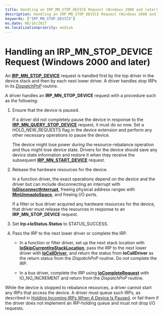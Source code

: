 ```yaml
---
title: Handling an IRP_MN_STOP_DEVICE Request (Windows 2000 and later)
description: Handling an IRP_MN_STOP_DEVICE Request (Windows 2000 and later)
keywords: ["IRP_MN_STOP_DEVICE"]
ms.date: 06/16/2017
ms.localizationpriority: medium
---
```


# Handling an IRP\_MN\_STOP\_DEVICE Request (Windows 2000 and later)





An [**IRP\_MN\_STOP\_DEVICE**](./irp-mn-stop-device.md) request is handled first by the top driver in the device stack and then by each next lower driver. A driver handles stop IRPs in its [*DispatchPnP*](/windows-hardware/drivers/ddi/wdm/nc-wdm-driver_dispatch) routine.

A driver handles an **IRP\_MN\_STOP\_DEVICE** request with a procedure such as the following:

1.  Ensure that the device is paused.

    If a driver did not completely pause the device in response to the [**IRP\_MN\_QUERY\_STOP\_DEVICE**](./irp-mn-query-stop-device.md) request, it must do so now. Set a HOLD\_NEW\_REQUESTS flag in the device extension and perform any other necessary operations to pause the device.

    The device might lose power during the resource-rebalance operation and thus might lose device state. Drivers for the device should save any device state information and restore it when they receive the subsequent [**IRP\_MN\_START\_DEVICE**](./irp-mn-start-device.md) request.

2.  Release the hardware resources for the device.

    In a function driver, the exact operations depend on the device and the driver but can include disconnecting an interrupt with [**IoDisconnectInterrupt**](/windows-hardware/drivers/ddi/wdm/nf-wdm-iodisconnectinterrupt), freeing physical address ranges with [**MmUnmapIoSpace**](/windows-hardware/drivers/ddi/wdm/nf-wdm-mmunmapiospace), and freeing I/O ports.

    If a filter or bus driver acquired any hardware resources for the device, that driver must release the resources in response to an **IRP\_MN\_STOP\_DEVICE** request.

3.  Set **Irp-&gt;IoStatus.Status** to STATUS\_SUCCESS.

4.  Pass the IRP to the next lower driver or complete the IRP.

    -   In a function or filter driver, set up the next stack location with [**IoSkipCurrentIrpStackLocation**](/windows-hardware/drivers/ddi/wdm/nf-wdm-ioskipcurrentirpstacklocation), pass the IRP to the next lower driver with [**IoCallDriver**](/windows-hardware/drivers/ddi/wdm/nf-wdm-iocalldriver), and return the status from **IoCallDriver** as the return status from the *DispatchPnP* routine. Do not complete the IRP.

    -   In a bus driver, complete the IRP using [**IoCompleteRequest**](/windows-hardware/drivers/ddi/wdm/nf-wdm-iocompleterequest) with IO\_NO\_INCREMENT and return from the *DispatchPnP* routine.

While the device is stopped to rebalance resources, a driver cannot start any IRPs that access the device. A driver must queue such IRPs, as described in [Holding Incoming IRPs When A Device Is Paused](holding-incoming-irps-when-a-device-is-paused.md), or fail them if the driver does not implement an IRP-holding queue and must not drop I/O requests.

 

